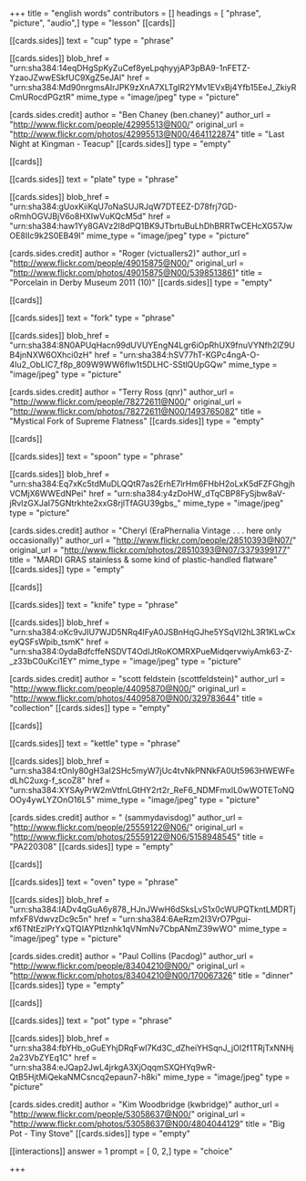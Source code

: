 +++
title = "english words"
contributors = []
headings = [ "phrase", "picture", "audio",]
type = "lesson"
[[cards]]

[[cards.sides]]
text = "cup"
type = "phrase"

[[cards.sides]]
blob_href = "urn:sha384:14eqDHgSpKyZuCef8yeLpqhyyjAP3pBA9-1nFETZ-YzaoJZwwESkfUC9XgZ5eJAl"
href = "urn:sha384:Md90nrgmsAIrJPK9zXnA7XLTgIR2YMv1EVxBj4Yfb15EeJ_ZkiyRCmURocdPGztR"
mime_type = "image/jpeg"
type = "picture"

[cards.sides.credit]
author = "Ben Chaney (ben.chaney)"
author_url = "http://www.flickr.com/people/42995513@N00/"
original_url = "http://www.flickr.com/photos/42995513@N00/4641122874"
title = "Last Night at Kingman - Teacup"
[[cards.sides]]
type = "empty"

[[cards]]

[[cards.sides]]
text = "plate"
type = "phrase"

[[cards.sides]]
blob_href = "urn:sha384:gUoxKiiKqU7oNaSUJRJqW7DTEEZ-D78frj7GD-oRmhOGVJBjV6o8HXIwVuKQcM5d"
href = "urn:sha384:haw1Yy8GAVz2l8dPQ1BK9JTbrtuBuLhDhBRRTwCEHcXG57JwOE8IIc9k2S0EB49I"
mime_type = "image/jpeg"
type = "picture"

[cards.sides.credit]
author = "Roger (victuallers2)"
author_url = "http://www.flickr.com/people/49015875@N00/"
original_url = "http://www.flickr.com/photos/49015875@N00/5398513861"
title = "Porcelain in Derby Museum 2011 (10)"
[[cards.sides]]
type = "empty"

[[cards]]

[[cards.sides]]
text = "fork"
type = "phrase"

[[cards.sides]]
blob_href = "urn:sha384:8N0APUqHacn99dUVUYEngN4Lgr6iOpRhUX9fnuVYNfh2lZ9UB4jnNXW6OXhci0zH"
href = "urn:sha384:hSV77hT-KGPc4ngA-O-4Iu2_ObLIC7_f8p_809W9WW6fIw1t5DLHC-SStlQUpGQw"
mime_type = "image/jpeg"
type = "picture"

[cards.sides.credit]
author = "Terry Ross (qnr)"
author_url = "http://www.flickr.com/people/78272611@N00/"
original_url = "http://www.flickr.com/photos/78272611@N00/1493765082"
title = "Mystical Fork of Supreme Flatness"
[[cards.sides]]
type = "empty"

[[cards]]

[[cards.sides]]
text = "spoon"
type = "phrase"

[[cards.sides]]
blob_href = "urn:sha384:Eq7xKc5tdMuDLQQtR7as2ErhE7lrHm6FHbH2oLxK5dFZFGhgjhVCMjX6WWEdNPei"
href = "urn:sha384:y4zDoHW_dTqCBP8FySjbw8aV-jRvIzGXJaI75GNtrkhte2xxG8rjlTfAGU39gbs_"
mime_type = "image/jpeg"
type = "picture"

[cards.sides.credit]
author = "Cheryl (EraPhernalia Vintage . . . here only occasionally)"
author_url = "http://www.flickr.com/people/28510393@N07/"
original_url = "http://www.flickr.com/photos/28510393@N07/3379399177"
title = "MARDI GRAS stainless & some kind of plastic-handled flatware"
[[cards.sides]]
type = "empty"

[[cards]]

[[cards.sides]]
text = "knife"
type = "phrase"

[[cards.sides]]
blob_href = "urn:sha384:oKc9vJIU7WJD5NRq4lFyA0JSBnHqGJhe5YSqVI2hL3R1KLwCxeyQSFsWpib_tsmK"
href = "urn:sha384:0ydaBdfcffeNSDVT4OdIJtRoKOMRXPueMidqervwiyAmk63-Z-_z33bC0uKci1EY"
mime_type = "image/jpeg"
type = "picture"

[cards.sides.credit]
author = "scott feldstein (scottfeldstein)"
author_url = "http://www.flickr.com/people/44095870@N00/"
original_url = "http://www.flickr.com/photos/44095870@N00/329783644"
title = "collection"
[[cards.sides]]
type = "empty"

[[cards]]

[[cards.sides]]
text = "kettle"
type = "phrase"

[[cards.sides]]
blob_href = "urn:sha384:tOnly80gH3aI2SHc5myW7jUc4tvNkPNNkFA0Ut5963HWEWFedLhC2uxg-f_scoZ8"
href = "urn:sha384:XYSAyPrW2mVtfnLGtHY2rt2r_ReF6_NDMFmxlL0wWOTEToNQOOy4ywLYZOnO16L5"
mime_type = "image/jpeg"
type = "picture"

[cards.sides.credit]
author = " (sammydavisdog)"
author_url = "http://www.flickr.com/people/25559122@N06/"
original_url = "http://www.flickr.com/photos/25559122@N06/5158948545"
title = "PA220308"
[[cards.sides]]
type = "empty"

[[cards]]

[[cards.sides]]
text = "oven"
type = "phrase"

[[cards.sides]]
blob_href = "urn:sha384:IADv4qGuA6y878_HJnJWwH6dSksLvS1x0cWUPQTkntLMDRTjmfxF8VdwvzDc9c5n"
href = "urn:sha384:6AeRzm2I3VrO7Pgui-xf6TNtEzlPrYxQTQIAYPtIznhk1qVNmNv7CbpANmZ39wWO"
mime_type = "image/jpeg"
type = "picture"

[cards.sides.credit]
author = "Paul Collins (Pacdog)"
author_url = "http://www.flickr.com/people/83404210@N00/"
original_url = "http://www.flickr.com/photos/83404210@N00/170067326"
title = "dinner"
[[cards.sides]]
type = "empty"

[[cards]]

[[cards.sides]]
text = "pot"
type = "phrase"

[[cards.sides]]
blob_href = "urn:sha384:fbYHb_oGuEYhjDRqFwI7Kd3C_dZheiYHSqnJ_jOI2f1TRjTxNNHj2a23VbZYEq1C"
href = "urn:sha384:eJQap2JwL4jrkgA3XjOqqmSXQHYq9wR-QtB5HjtMiQekaNMCsncq2epaun7-h8ki"
mime_type = "image/jpeg"
type = "picture"

[cards.sides.credit]
author = "Kim Woodbridge (kwbridge)"
author_url = "http://www.flickr.com/people/53058637@N00/"
original_url = "http://www.flickr.com/photos/53058637@N00/4804044129"
title = "Big Pot - Tiny Stove"
[[cards.sides]]
type = "empty"

[[interactions]]
answer = 1
prompt = [ 0, 2,]
type = "choice"

+++

